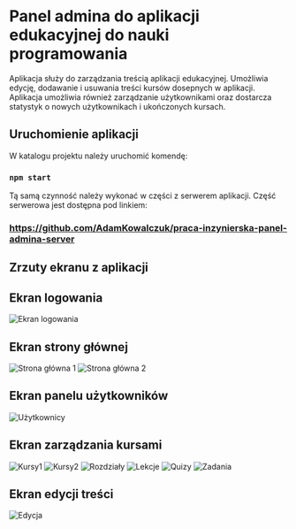 # Panel admina do aplikacji edukacyjnej do nauki programowania

Aplikacja służy do zarządzania treścią aplikacji edukacyjnej. Umożliwia edycję, dodawanie i usuwania treści kursów dosepnych w aplikacji. Aplikacja umożliwia również zarządzanie użytkownikami oraz dostarcza statystyk o nowych użytkownikach i ukończonych kursach.

## Uruchomienie aplikacji

W katalogu projektu należy uruchomić komendę:
### `npm start`

Tą samą czynność należy wykonać w części z serwerem aplikacji. Część serwerowa jest dostępna pod linkiem:
###  https://github.com/AdamKowalczuk/praca-inzynierska-panel-admina-server

## Zrzuty ekranu z aplikacji

## Ekran logowania
![Ekran logowania](https://user-images.githubusercontent.com/57939211/146682443-fd460331-9681-4667-bcf2-3a4839d9d10e.PNG)

## Ekran strony głównej
![Strona główna 1](https://user-images.githubusercontent.com/57939211/146682454-9384df4f-e409-4f2f-90dc-754c7737a1f3.PNG)
![Strona główna 2](https://user-images.githubusercontent.com/57939211/146682458-29ac9449-0d6c-4457-af9a-f1bb1d10fd64.PNG)

## Ekran panelu użytkowników
![Użytkownicy](https://user-images.githubusercontent.com/57939211/146682621-d97be23b-39f7-45e5-83ef-7af4115471e1.PNG)

## Ekran zarządzania kursami
![Kursy1](https://user-images.githubusercontent.com/57939211/146682471-9d3fb9ea-762a-4d3f-b930-f8a5b347a9d9.PNG)
![Kursy2](https://user-images.githubusercontent.com/57939211/146682475-02eeaa94-5641-4aae-ba75-1ff191ed3251.PNG)
![Rozdziały](https://user-images.githubusercontent.com/57939211/146682487-046b9fca-b210-4ff0-a7a8-17ca5315b839.PNG)
![Lekcje](https://user-images.githubusercontent.com/57939211/146682497-bc4dc9f2-aa31-4d64-a32e-c3d1b6f9f206.PNG)
![Quizy](https://user-images.githubusercontent.com/57939211/146682502-057b654b-7724-4b3c-ad4b-2d02b0ed8115.PNG)
![Zadania](https://user-images.githubusercontent.com/57939211/146682507-4aa36c7c-956d-4e88-a94a-279f73a758fb.PNG)

## Ekran edycji treści
![Edycja](https://user-images.githubusercontent.com/57939211/146682510-ff6ba523-753c-4ba4-a66c-b3e150be4427.PNG)
